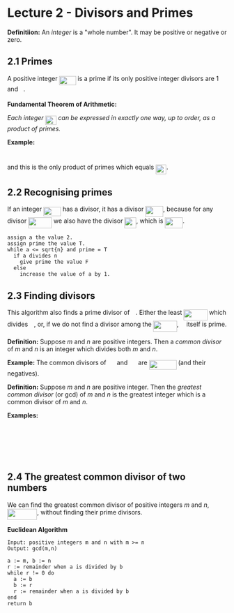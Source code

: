 # Lecture 2 - Divisors and Primes

**Definitiion:** An _integer_ is a "whole number". It may be positive or
negative or zero.

## 2.1 Primes

A positive integer <img src="https://rawgit.com/dylanpinn/MAT1830/master//lectures/tex/85d11c1326adcab7f42dd2e11a15feb6.svg?invert_in_darkmode" align=middle width=38.407545000000006pt height=21.18732pt/> is a prime if its only positive integer divisors are
1 and <img src="https://rawgit.com/dylanpinn/MAT1830/master//lectures/tex/2ec6e630f199f589a2402fdf3e0289d5.svg?invert_in_darkmode" align=middle width=8.270625000000004pt height=14.155350000000013pt/>.

**Fundamental Theorem of Arithmetic:**

_Each integer <img src="https://rawgit.com/dylanpinn/MAT1830/master//lectures/tex/2e0be7ab9f7f002587464f2558250bdb.svg?invert_in_darkmode" align=middle width=25.570875pt height=21.18732pt/> can be expressed in exactly one way, up to order, as a
product of primes._

**Example:**

<p align="center"><img src="https://rawgit.com/dylanpinn/MAT1830/master//lectures/tex/a4e21697bfbb92d03862cdfdd7df937f.svg?invert_in_darkmode" align=middle width=139.72563pt height=11.9634735pt/></p>

and this is the only product of primes which equals <img src="https://rawgit.com/dylanpinn/MAT1830/master//lectures/tex/505b66e1b09c0768b24d75a07ca0b389.svg?invert_in_darkmode" align=middle width=24.657765pt height=21.18732pt/>.

## 2.2 Recognising primes

If an integer <img src="https://rawgit.com/dylanpinn/MAT1830/master//lectures/tex/64a72b8c9c5b8f75fec2f7108bae6bc2.svg?invert_in_darkmode" align=middle width=40.003755pt height=21.18732pt/> has a divisor, it has a divisor <img src="https://rawgit.com/dylanpinn/MAT1830/master//lectures/tex/8997bc199c09dda0023c357ca8445b7f.svg?invert_in_darkmode" align=middle width=40.917195pt height=24.99551999999999pt/>, because
for any divisor <img src="https://rawgit.com/dylanpinn/MAT1830/master//lectures/tex/ba08ddb1d5bf689d2aee11f0a495022e.svg?invert_in_darkmode" align=middle width=54.17247pt height=24.99551999999999pt/> we also have the divisor <img src="https://rawgit.com/dylanpinn/MAT1830/master//lectures/tex/1af293634edec3587edb297c499394d2.svg?invert_in_darkmode" align=middle width=26.775375000000004pt height=24.65759999999998pt/>, which is <img src="https://rawgit.com/dylanpinn/MAT1830/master//lectures/tex/28dc3cc94458a926eac7587d57d0ea4b.svg?invert_in_darkmode" align=middle width=40.917195pt height=24.99551999999999pt/>.

```
assign a the value 2.
assign prime the value T.
while a <= sqrt{n} and prime = T
  if a divides n
    give prime the value F
  else
    increase the value of a by 1.
```

## 2.3 Finding divisors

This algorithm also finds a prime divisor of <img src="https://rawgit.com/dylanpinn/MAT1830/master//lectures/tex/55a049b8f161ae7cfeb0197d75aff967.svg?invert_in_darkmode" align=middle width=9.867000000000003pt height=14.155350000000013pt/>. Either the least <img src="https://rawgit.com/dylanpinn/MAT1830/master//lectures/tex/acd2c745e074d1e7b747918849ab19d7.svg?invert_in_darkmode" align=middle width=54.17247pt height=24.99551999999999pt/> which divides <img src="https://rawgit.com/dylanpinn/MAT1830/master//lectures/tex/55a049b8f161ae7cfeb0197d75aff967.svg?invert_in_darkmode" align=middle width=9.867000000000003pt height=14.155350000000013pt/>, or, if we do not find a divisor among the <img src="https://rawgit.com/dylanpinn/MAT1830/master//lectures/tex/acd2c745e074d1e7b747918849ab19d7.svg?invert_in_darkmode" align=middle width=54.17247pt height=24.99551999999999pt/>, <img src="https://rawgit.com/dylanpinn/MAT1830/master//lectures/tex/55a049b8f161ae7cfeb0197d75aff967.svg?invert_in_darkmode" align=middle width=9.867000000000003pt height=14.155350000000013pt/> itself is prime.

**Definition:** Suppose _m_ and _n_ are positive integers. Then a _common
divisor_ of _m_ and _n_ is an integer which divides both _m_ and _n_.

**Example:** The common divisors of <img src="https://rawgit.com/dylanpinn/MAT1830/master//lectures/tex/08f4ed92f27cec32cdd7a6ecd580f9e7.svg?invert_in_darkmode" align=middle width=16.438455000000005pt height=21.18732pt/> and <img src="https://rawgit.com/dylanpinn/MAT1830/master//lectures/tex/f2ebeadd36ad2620cbe7f02c861c9da3.svg?invert_in_darkmode" align=middle width=16.438455000000005pt height=21.18732pt/> are <img src="https://rawgit.com/dylanpinn/MAT1830/master//lectures/tex/71d29c6eff9b1337eaff85f73d5d2b5f.svg?invert_in_darkmode" align=middle width=63.013830000000006pt height=21.18732pt/> (and their
negatives).

**Definition:** Suppose _m_ and _n_ are positive integer. Then the _greatest
common divisor_ (or gcd) of _m_ and _n_ is the greatest integer which is a
common divisor of _m_ and _n_.

**Examples:**

<p align="center"><img src="https://rawgit.com/dylanpinn/MAT1830/master//lectures/tex/8a3fef690b507c336d998adac3cc2efd.svg?invert_in_darkmode" align=middle width=115.42426499999999pt height=16.438356pt/></p>
<p align="center"><img src="https://rawgit.com/dylanpinn/MAT1830/master//lectures/tex/7a3ee183028f2f6a95729d66a77d0bc7.svg?invert_in_darkmode" align=middle width=107.20512000000001pt height=16.438356pt/></p>
<p align="center"><img src="https://rawgit.com/dylanpinn/MAT1830/master//lectures/tex/aa087f0e6d21a73fbfd9b70cbf76caa3.svg?invert_in_darkmode" align=middle width=107.20512000000001pt height=16.438356pt/></p>

## 2.4 The greatest common divisor of two numbers

We can find the greatest common divisor of positive integers _m_ and _n_,
<img src="https://rawgit.com/dylanpinn/MAT1830/master//lectures/tex/9c21a952d94f32aafa47e371e5a8b444.svg?invert_in_darkmode" align=middle width=68.4915pt height=24.65759999999998pt/>, without finding their prime divisors.

**Euclidean Algorithm**


```
Input: positive integers m and n with m >= n
Output: gcd(m,n)

a := m, b := n
r := remainder when a is divided by b
while r != 0 do
  a := b
  b := r
  r := remainder when a is divided by b
end
return b
```

